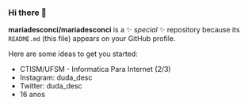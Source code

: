 ### Hi there 👋


**mariadesconci/mariadesconci** is a ✨ _special_ ✨ repository because its `README.md` (this file) appears on your GitHub profile.

Here are some ideas to get you started:

- CTISM/UFSM - Informatica Para Internet (2/3)
- Instagram: duda_desc
- Twitter: duda_desc
- 16 anos


